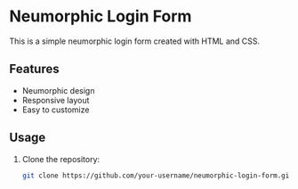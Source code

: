 # Neumorphic Login Form

This is a simple neumorphic login form created with HTML and CSS.


## Features

- Neumorphic design
- Responsive layout
- Easy to customize

## Usage

1. Clone the repository:

   ```bash
   git clone https://github.com/your-username/neumorphic-login-form.git
